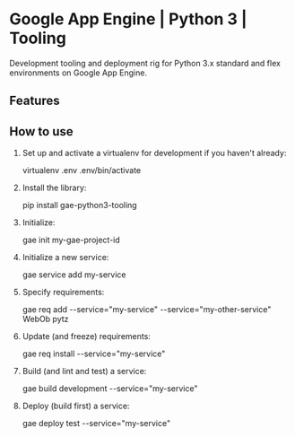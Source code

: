 # Google App Engine | Python 3 | Tooling

Development tooling and deployment rig for Python 3.x standard and flex
environments on Google App Engine.

## Features


## How to use

1. Set up and activate a virtualenv for development if you haven't already:

    virtualenv .env
    .env/bin/activate

2. Install the library:

    pip install gae-python3-tooling

3. Initialize:

    gae init my-gae-project-id

4. Initialize a new service:

    gae service add my-service

5. Specify requirements:

    gae req add --service="my-service" --service="my-other-service" WebOb pytz

6. Update (and freeze) requirements:

    gae req install --service="my-service" 

7. Build (and lint and test) a service:

    gae build development --service="my-service"

8. Deploy (build first) a service:

    gae deploy test --service="my-service"


